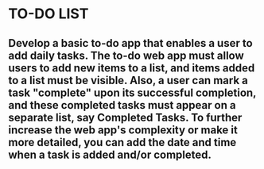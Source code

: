 # TO-DO LIST
## Develop a basic to-do app that enables a user to add daily tasks. The to-do web app must allow users to add new items to a list, and items added to a list must be visible. Also, a user can mark a task "complete" upon its successful completion, and these completed tasks must appear on a separate list, say Completed Tasks. To further increase the web app's complexity or make it more detailed, you can add the date and time when a task is added and/or completed.